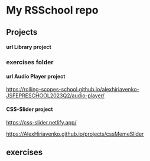 # My RSSchool repo

## Projects

#### url Library project

### exercises folder

#### url Audio Player project

https://rolling-scopes-school.github.io/alexhiriavenko-JSFEPRESCHOOL2023Q2/audio-player/

#### CSS-Slider project

https://css-slider.netlify.app/

https://AlexHiriavenko.github.io/projects/cssMemeSlider

## exercises
